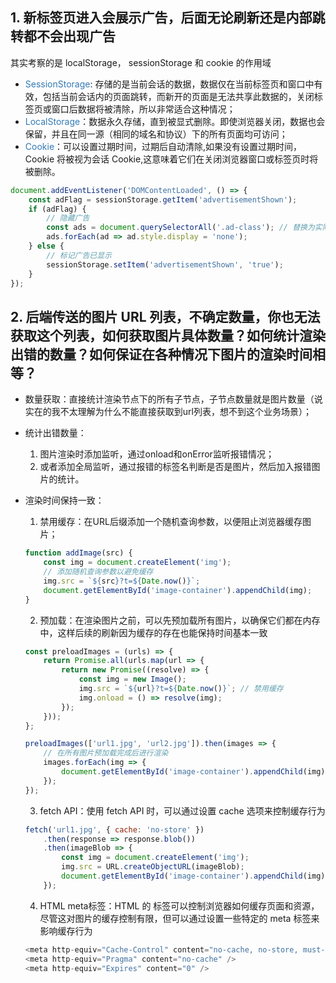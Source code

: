## 1. 新标签页进入会展示广告，后面无论刷新还是内部跳转都不会出现广告
其实考察的是 localStorage， sessionStorage 和 cookie 的作用域

* <span style="color:#337ab7">SessionStorage</span>: 存储的是当前会话的数据，数据仅在当前标签页和窗口中有效，包括当前会话内的页面跳转，而新开的页面是无法共享此数据的，关闭标签页或窗口后数据将被清除，所以非常适合这种情况；
* <span style="color:#337ab7">LocalStorage</span>：数据永久存储，直到被显式删除。即使浏览器关闭，数据也会保留，并且在同一源（相同的域名和协议）下的所有页面均可访问；
* <span style="color:#337ab7">Cookie</span>：可以设置过期时间，过期后自动清除,如果没有设置过期时间，Cookie 将被视为会话 Cookie,这意味着它们在关闭浏览器窗口或标签页时将被删除。

```js
document.addEventListener('DOMContentLoaded', () => {
    const adFlag = sessionStorage.getItem('advertisementShown');
    if (adFlag) {
        // 隐藏广告
        const ads = document.querySelectorAll('.ad-class'); // 替换为实际的广告类
        ads.forEach(ad => ad.style.display = 'none');
    } else {
        // 标记广告已显示
        sessionStorage.setItem('advertisementShown', 'true');
    }
});
```

## 2. 后端传送的图片 URL 列表，不确定数量，你也无法获取这个列表，如何获取图片具体数量？如何统计渲染出错的数量？如何保证在各种情况下图片的渲染时间相等？
* 数量获取：直接统计渲染节点下的所有子节点，子节点数量就是图片数量（说实在的我不太理解为什么不能直接获取到url列表，想不到这个业务场景）；

* 统计出错数量：  
    1. 图片渲染时添加监听，通过onload和onError监听报错情况；
    2. 或者添加全局监听，通过报错的标签名判断是否是图片，然后加入报错图片的统计。

* 渲染时间保持一致：
    1. 禁用缓存：在URL后缀添加一个随机查询参数，以便阻止浏览器缓存图片；
    ```js
    function addImage(src) {
        const img = document.createElement('img');
        // 添加随机查询参数以避免缓存
        img.src = `${src}?t=${Date.now()}`; 
        document.getElementById('image-container').appendChild(img);
    }
    ```

    2. 预加载：在渲染图片之前，可以先预加载所有图片，以确保它们都在内存中，这样后续的刷新因为缓存的存在也能保持时间基本一致
    ```js
    const preloadImages = (urls) => {
        return Promise.all(urls.map(url => {
            return new Promise((resolve) => {
                const img = new Image();
                img.src = `${url}?t=${Date.now()}`; // 禁用缓存
                img.onload = () => resolve(img);
            });
        }));
    };

    preloadImages(['url1.jpg', 'url2.jpg']).then(images => {
        // 在所有图片预加载完成后进行渲染
        images.forEach(img => {
            document.getElementById('image-container').appendChild(img);
        });
    });
    ```

    3. fetch API：使用 fetch API 时，可以通过设置 cache 选项来控制缓存行为
    ```js
    fetch('url1.jpg', { cache: 'no-store' })
        .then(response => response.blob())
        .then(imageBlob => {
            const img = document.createElement('img');
            img.src = URL.createObjectURL(imageBlob);
            document.getElementById('image-container').appendChild(img);
        });
    ```
    
    4. HTML meta标签：HTML 的 <meta> 标签可以控制浏览器如何缓存页面和资源，尽管这对图片的缓存控制有限，但可以通过设置一些特定的 meta 标签来影响缓存行为
    ```js
    <meta http-equiv="Cache-Control" content="no-cache, no-store, must-revalidate" />
    <meta http-equiv="Pragma" content="no-cache" />
    <meta http-equiv="Expires" content="0" />
    ```
    
